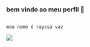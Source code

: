 ### bem vindo ao meu perfil 👋
                                                                                                                                                                                                               meu nome é rayssa vaz    
![]( https://media.tenor.com/sRSWYi9jhOUAAAAM/heart-love.gif)   
